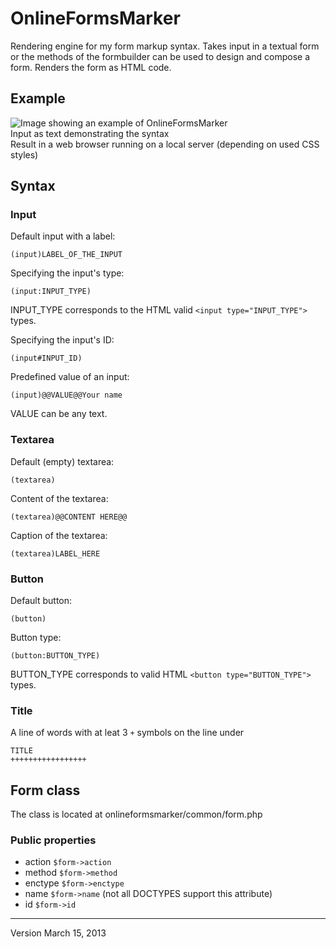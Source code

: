 OnlineFormsMarker
=================

Rendering engine for my form markup syntax. Takes input in a textual form or
the methods of the formbuilder can be used to design and compose a form. Renders
the form as HTML code.

Example
-------------

![Image showing an example of OnlineFormsMarker](http://libal.eu/imghost/OFM_Capture_new.PNG "Example of OnlineFormsMarker")
<br>Input as text demonstrating the syntax
<br>Result in a web browser running on a local server (depending on used CSS styles)

Syntax
------

### Input

Default input with a label:
<pre><code>(input)LABEL_OF_THE_INPUT
</code></pre>

Specifying the input's type:
<pre><code>(input:INPUT_TYPE)
</code></pre>
INPUT_TYPE corresponds to the HTML valid `<input type="INPUT_TYPE">` types.

Specifying the input's ID:
<pre><code>(input#INPUT_ID)</code></pre>

Predefined value of an input:
<pre><code>(input)@@VALUE@@Your name
</code></pre>

VALUE can be any text.

### Textarea

Default (empty) textarea:
<pre><code>(textarea)
</code></pre>

Content of the textarea:
<pre><code>(textarea)@@CONTENT HERE@@
</code></pre>

Caption of the textarea:
<pre><code>(textarea)LABEL_HERE</code></pre>

### Button

Default button:
<pre><code>(button)</code></pre>

Button type:
<pre><code>(button:BUTTON_TYPE)</code></pre>
BUTTON_TYPE corresponds to valid HTML `<button type="BUTTON_TYPE">` types.

### Title

A line of words with at leat 3 `+` symbols on the line under
<pre><code>TITLE
+++++++++++++++++</code></pre>

Form class
----------

The class is located at onlineformsmarker/common/form.php

### Public properties

* action `$form->action`
* method `$form->method`
* enctype `$form->enctype`
* name `$form->name` (not all DOCTYPES support this attribute)
* id `$form->id`

------------------
Version March 15, 2013
